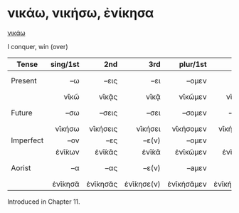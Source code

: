 # νικάω, νικήσω, ἐνίκησα

[νικάω](https://en.wiktionary.org/wiki/νικάω)

I conquer, win (over)

| Tense     | sing/1st |      2nd |        3rd |   plur/1st |       2nd |          3rd | Infinitive |
|-----------|---------:|---------:|-----------:|-----------:|----------:|-------------:|:----------:|
| Present   |       –ω |     –εις |        –ει |      –ομεν |      –ετε |     –ουσι(ν) | 1pp + –ειν |
|           |     νῑκῶ |    νῑκᾷς |       νῑκᾷ |    νῑκῶμεν |    νῑκᾶτε |    νῑκῶσῐ(ν) |   νῑκᾶν    |
| Future    |      –σω |    –σεις |       –σει |     –σομεν |     –σετε |    –σουσι(ν) | 2pp + –ειν |
|           |   νῑκήσω | νῑκήσεις |    νῑκήσει |  νῑκήσομεν |  νῑκήσετε | νῑκήσουσῐ(ν) |  νῑκήσειν  |
| Imperfect |      –ον |      –ες |      –ε(ν) |      –ομεν |      –ετε |          –ον |     -      |
|           |   ἐνῑ́κων |   ἐνῑ́κᾱς |      ἐνῑ́κᾱ |   ἐνῑκῶμεν |   ἐνῑκᾶτε |       ἐνῑ́κων |     -      |
| Aorist    |       –α |      –ας |      –ε(ν) |      –aμεν |      –ατε |          –αν |  3pp +-αἰ  |
|           |  ἐνῑ́κησᾰ | ἐνῑ́κησᾰς | ἐνῑ́κησε(ν) | ἐνῑκήσᾰμεν | ἐνῑκήσᾰτε |     ἐνῑ́κησᾰν |  νῑκῆσαι   |


Introduced in Chapter 11.
